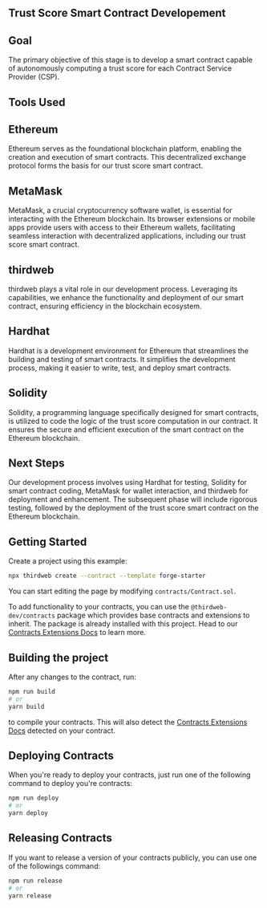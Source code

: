 
## Trust Score Smart Contract Developement

## Goal
The primary objective of this stage is to develop a smart contract capable of autonomously computing a trust score for each Contract Service Provider (CSP).
## Tools Used
## Ethereum
Ethereum serves as the foundational blockchain platform, enabling the creation and execution of smart contracts. This decentralized exchange protocol forms the basis for our trust score smart contract.

## MetaMask
MetaMask, a crucial cryptocurrency software wallet, is essential for interacting with the Ethereum blockchain. Its browser extensions or mobile apps provide users with access to their Ethereum wallets, facilitating seamless interaction with decentralized applications, including our trust score smart contract.

## thirdweb
thirdweb plays a vital role in our development process. Leveraging its capabilities, we enhance the functionality and deployment of our smart contract, ensuring efficiency in the blockchain ecosystem.

## Hardhat
Hardhat is a development environment for Ethereum that streamlines the building and testing of smart contracts. It simplifies the development process, making it easier to write, test, and deploy smart contracts.

## Solidity
Solidity, a programming language specifically designed for smart contracts, is utilized to code the logic of the trust score computation in our contract. It ensures the secure and efficient execution of the smart contract on the Ethereum blockchain.

## Next Steps
Our development process involves using Hardhat for testing, Solidity for smart contract coding, MetaMask for wallet interaction, and thirdweb for deployment and enhancement. The subsequent phase will include rigorous testing, followed by the deployment of the trust score smart contract on the Ethereum blockchain.
   
   
   
## Getting Started

Create a project using this example:

```bash
npx thirdweb create --contract --template forge-starter
```

You can start editing the page by modifying `contracts/Contract.sol`.

To add functionality to your contracts, you can use the `@thirdweb-dev/contracts` package which provides base contracts and extensions to inherit. The package is already installed with this project. Head to our [Contracts Extensions Docs](https://portal.thirdweb.com/thirdweb-deploy/contract-extensions) to learn more.

## Building the project

After any changes to the contract, run:

```bash
npm run build
# or
yarn build
```

to compile your contracts. This will also detect the [Contracts Extensions Docs](https://portal.thirdweb.com/thirdweb-deploy/contract-extensions) detected on your contract.

## Deploying Contracts

When you're ready to deploy your contracts, just run one of the following command to deploy you're contracts:

```bash
npm run deploy
# or
yarn deploy
```

## Releasing Contracts

If you want to release a version of your contracts publicly, you can use one of the followings command:

```bash
npm run release
# or
yarn release
```

